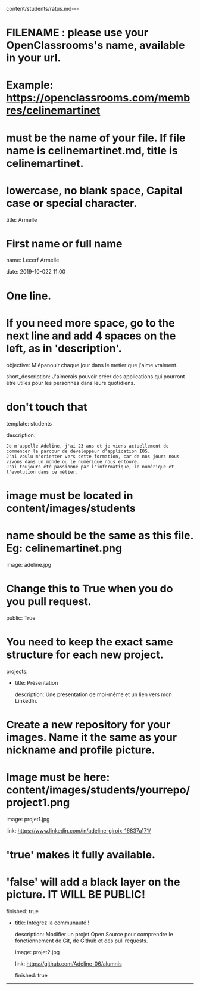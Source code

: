 content/students/ratus.md---

# FILENAME : please use your OpenClassrooms's name, available in your url.

# Example: https://openclassrooms.com/membres/celinemartinet

# must be the name of your file. If file name is celinemartinet.md, title is celinemartinet.

# lowercase, no blank space, Capital case or special character.

title: Armelle



# First name or full name

name: Lecerf Armelle

date: 2019-10-022 11:00



# One line.

# If you need more space, go to the next line and add 4 spaces on the left, as in 'description'.

objective: M'épanouir chaque jour dans le metier que j'aime vraiment.

short_description: J'aimerais pouvoir créer des applications qui pourront être utiles pour les personnes dans leurs quotidiens.


# don't touch that

template: students

description:


    Je m'appelle Adeline, j'ai 23 ans et je viens actuellement de commencer le parcour de développeur d'application IOS.
    J'ai voulu m'orienter vers cette formation, car de nos jours nous vivons dans un monde ou le numérique nous entoure.
    J'ai toujours été passionné par l'informatique, le numérique et l'evolution dans ce métier.


# image must be located in content/images/students

# name should be the same as this file. Eg: celinemartinet.png

image: adeline.jpg



# Change this to True when you do you pull request.

public: True



# You need to keep the exact same structure for each new project.

projects:

 - title: Présentation

   description: Une présentation de moi-même et un lien vers mon LinkedIn.

 # Create a new repository for your images. Name it the same as your nickname and profile picture.

 # Image must be here: content/images/students/yourrepo/project1.png

   image: projet1.jpg

   link: https://www.linkedin.com/in/adeline-giroix-16837a171/

 # 'true' makes it fully available.

 # 'false' will add a black layer on the picture. IT WILL BE PUBLIC!

   finished: true

 - title: Intégrez la communauté !

   description: Modifier un projet Open Source pour comprendre le fonctionnement de Git, de Github et des pull requests.

   image: projet2.jpg

   link: https://github.com/Adeline-06/alumnis

   finished: true

---
